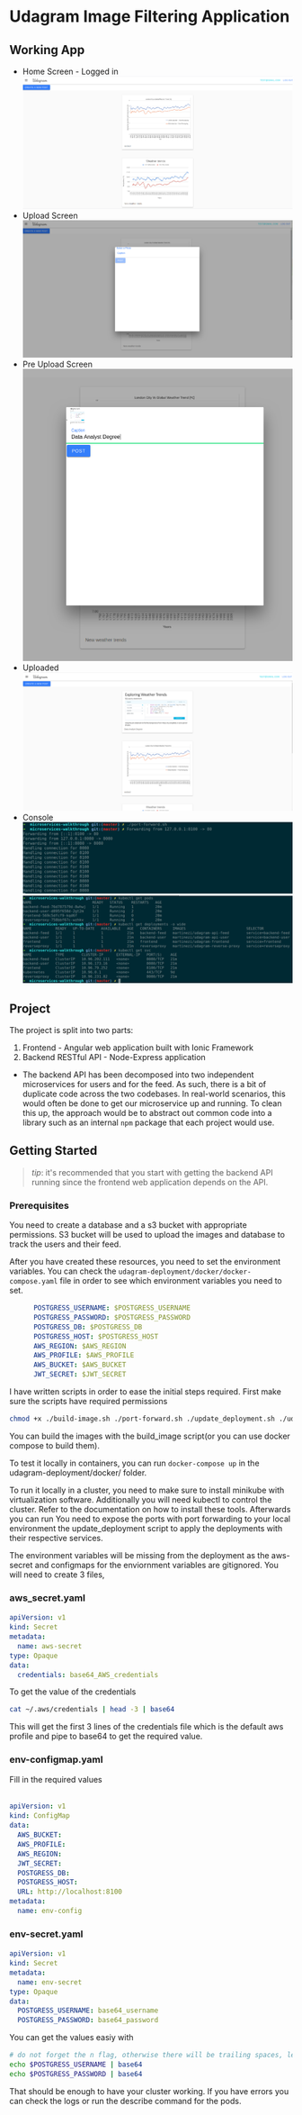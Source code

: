 # Udagram Image Filtering Application

## Working App

- Home Screen - Logged in
![Home Screen - Logged in](./screenshots/loggedin.png)
- Upload Screen
![Upload Screen](./screenshots/upload-screen.png)
- Pre Upload Screen
![Pre Upload Screen](./screenshots/pre-upload-screen.png)
- Uploaded
![Uploaded](./screenshots/uploaded.png)
- Console
![Console](./screenshots/port-forward.png)
![Pods, Deployments, Services](./screenshots/pods-deployments-services.png)


## Project

The project is split into two parts:
1. Frontend - Angular web application built with Ionic Framework
2. Backend RESTful API - Node-Express application

* The backend API has been decomposed into two independent microservices for users and for the feed. As such, there is a bit of duplicate code across the two codebases. In real-world scenarios, this would often be done to get our microservice up and running. To clean this up, the approach would be to abstract out common code into a library such as an internal `npm` package that each project would use.

## Getting Started
> _tip_: it's recommended that you start with getting the backend API running since the frontend web application depends on the API.
### Prerequisites

You need to create a database and a s3 bucket with appropriate permissions. S3 bucket will be used to upload the images and database to track the users and their feed.

After you have created these resources, you need to set the environment variables. You can check the `udagram-deployment/docker/docker-compose.yaml` file in order to see which environment variables you need to set. 

```yaml
      POSTGRESS_USERNAME: $POSTGRESS_USERNAME
      POSTGRESS_PASSWORD: $POSTGRESS_PASSWORD
      POSTGRESS_DB: $POSTGRESS_DB
      POSTGRESS_HOST: $POSTGRESS_HOST
      AWS_REGION: $AWS_REGION
      AWS_PROFILE: $AWS_PROFILE
      AWS_BUCKET: $AWS_BUCKET
      JWT_SECRET: $JWT_SECRET
```

I have written scripts in order to ease the initial steps required. First make sure the scripts have required permissions

```bash
chmod +x ./build-image.sh ./port-forward.sh ./update_deployment.sh ./udagram-deployment/k8s/apply_deployment.sh
```

You can build the images with the build_image script(or you can use docker compose to build them).

To test it locally in containers, you can run `docker-compose up` in the udagram-deployment/docker/ folder. 


To run it locally in a cluster, you need to make sure to install minikube with virtualization software. Additionally you will need kubectl to control the cluster. Refer to the documentation on how to install these tools. Afterwards you can run  You need to expose the ports with port forwarding to your local environment the update_deployment script to apply the deployments with their respective services. 

The environment variables will be missing from the deployment as the aws-secret and configmaps for the enviornment variables are gitignored. You will need to create 3 files,

### aws_secret.yaml

```yaml
apiVersion: v1
kind: Secret
metadata:
  name: aws-secret
type: Opaque
data:
  credentials: base64_AWS_credentials
```

To get the value of the credentials

```bash
cat ~/.aws/credentials | head -3 | base64
```

This will get the first 3 lines of the credentials file which is the default aws profile and pipe to base64 to get the required value.

### env-configmap.yaml

Fill in the required values

```yaml

apiVersion: v1
kind: ConfigMap
data:
  AWS_BUCKET: 
  AWS_PROFILE: 
  AWS_REGION: 
  JWT_SECRET: 
  POSTGRESS_DB: 
  POSTGRESS_HOST: 
  URL: http://localhost:8100
metadata:
  name: env-config
```

### env-secret.yaml

```yaml
apiVersion: v1
kind: Secret
metadata:
  name: env-secret
type: Opaque
data:
  POSTGRESS_USERNAME: base64_username
  POSTGRESS_PASSWORD: base64_password
```


You can get the values easiy with 

```bash
# do not forget the n flag, otherwise there will be trailing spaces, learned my lesson the hard way.
echo $POSTGRESS_USERNAME | base64
echo $POSTGRESS_PASSWORD | base64
```

That should be enough to have your cluster working. If you have errors you can check the logs or run the describe command for the pods.

